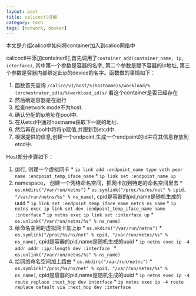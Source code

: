 ```yaml
---
layout: post
title: calicoctl详解
category: tech
tags: [network, docker]
---
```


本文是介绍calico中如何将container加入到calico网络中

calicoctl中添加container时,首先调用了`container_add(container_name, ip, interface)`, 其中第一个参数是容器的名字, 第二个参数是赋予容器的ip地址, 第三个参数是容器内部绑定此ip的device的名字。函数做的事情如下：
  1. 函数首先查询 `/calico/v1/host/%(hostname)s/workload/%(orchestrator_id)s/%(workload_id)s/` 看这个container是否已经存在
  2. 然后确定容器是在运行
  3. 检查network mode不为host.
  4. 确认分配的ip地址在pool中.
  5. 在从etcd中通过hostname获取下一跳的地址.
  6. 然后再在pool中将将ip赋值,并跟新到etcd中.
  7. 根据提供的信息,创建一个endpoint,生成一个endpoint的id并将其信息存放到etcd中.

Host部分步骤如下：
  1. 运行, 创建一个虚拟网卡
    * `ip link add :endpoint_name type veth peer name :endpoint_temp_iface_name`
    * `ip link set :endpoint_name up `
  2. namespace， 创建一个网络命名空间，把网卡加到特定的命名空间里去
    * `os.mkdirs("/var/run/netns")`
    * `os.symlink("/proc/%s/ns/net" % cpid, "/var/run/netns/%s" % ns_name)`, cpid是容器的pid,name是随机生成的uuid
    * `ip link set :endpoint_temp_iface_name netns ns_name`
    * `ip netns exec ip link set dev :endpoint_temp_iface_name name :interface`
    * `ip netns exec ip link set :interface up`
    * `os.unlink("/var/run/netns/%s" % ns_name)`
  3. 给命名空间的虚拟网卡加上ip
    * `os.mkdirs("/var/run/netns")`
    * `os.symlink("/proc/%s/ns/net" % cpid, "/var/run/netns/%s" % ns_name)`, cpid是容器的pid,name是随机生成的uuid
    * `ip netns exec ip -4 addr addr :ip/:length dev :interface `
    * `os.unlink("/var/run/netns/%s" % ns_name)`
  4. 给网络命名空间加上路由
    * `os.mkdirs("/var/run/netns")`
    * `os.symlink("/proc/%s/ns/net" % cpid, "/var/run/netns/%s" % ns_name)`, cpid是容器的pid,name是随机生成的uuid
    * `ip netns exec ip -4 route replace :next_hop dev interface`
    * `ip netns exec ip -4 route replace default via :next_hop dev :interface`
